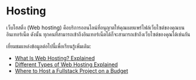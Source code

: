 # Hosting

เว็บโฮสติ้ง (Web hosting) คือบริการออนไลน์ที่อนุญาตให้คุณเผยแพร่ไฟล์เว็บไซต์ของคุณบนอินเทอร์เน็ต ดังนั้น ทุกคนที่สามารถเข้าถึงอินเทอร์เน็ตได้ก็จะสามารถเข้าถึงเว็บไซต์ของคุณได้เช่นกัน

เยี่ยมชมแหล่งข้อมูลต่อไปนี้เพื่อเรียนรู้เพิ่มเติม:

- [What Is Web Hosting? Explained](https://www.youtube.com/watch?v=htbY9-yggB0)
- [Different Types of Web Hosting Explained](https://www.youtube.com/watch?v=AXVZYzw8geg)
- [Where to Host a Fullstack Project on a Budget](https://www.youtube.com/watch?v=Kx_1NYYJS7Q)
